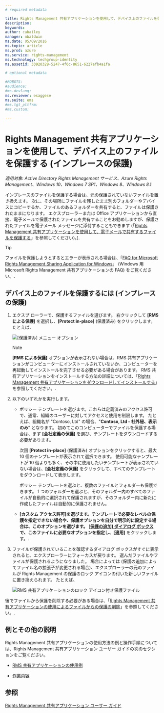 ```yaml
---
# required metadata

title: Rights Management 共有アプリケーションを使用して、デバイス上のファイルを保護する (インプレースの保護) | Azure RMS
description:
keywords:
author: cabailey
manager: mbaldwin
ms.date: 05/09/2016
ms.topic: article
ms.prod: azure
ms.service: rights-management
ms.technology: techgroup-identity
ms.assetid: 33920329-5247-4f6c-8651-6227afb4a1fa

# optional metadata

#ROBOTS:
#audience:
#ms.devlang:
ms.reviewer: esaggese
ms.suite: ems
#ms.tgt_pltfrm:
#ms.custom:

---
```


# Rights Management 共有アプリケーションを使用して、デバイス上のファイルを保護する (インプレースの保護)

*適用対象: Active Directory Rights Management サービス、Azure Rights Management、Windows 10、Windows 7 SP1、Windows 8、Windows 8.1*

インプレースのファイルを保護する場合は、元の保護されていないファイルを置き換えます。 次に、その場所にファイルを残したまま別のフォルダーやデバイスにコピーするか、ファイルのあるフォルダーを共有すると、ファイルは保護されたままになります。 エクスプローラーまたは Office アプリケーションから直接、電子メールで保護されたファイルを共有することをお勧めしますが、保護されたファイルを電子メール メッセージに添付することもできます (「[Rights Management 共有アプリケーションを使用して、電子メールで共有するファイルを保護する](sharing-app-protect-by-email.md)」を参照してください)。).

> [!TIP]
> ファイルを保護しようとするとエラーが表示される場合は、「[FAQ for Microsoft Rights Management Sharing Application for Windows](http://go.microsoft.com/fwlink/?LinkId=303971)」 (Windows 用 Microsoft Rights Management 共有アプリケーションの FAQ) をご覧ください。.

## デバイス上のファイルを保護するには (インプレースの保護)

1.  エクスプ ローラーで、保護するファイルを選びます。 右クリックして **[RMS による保護]** を選択し、**[Protect in-place]** (保護済み) をクリックします。 たとえば、

    ![[保護済み] メニュー オプション](../media/ADRMS_MSRMSApp_SP_CompanyDefined.png)

    > [!NOTE]
    > **[RMS による保護]** オプションが表示されない場合は、RMS 共有アプリケーションがコンピューターにインストールされていないか、コンピューターを再起動してインストールを完了させる必要がある場合があります。 RMS 共有アプリケーションをインストールする方法の詳細については、「[Rights Management 共有アプリケーションをダウンロードしてインストールする](install-sharing-app.md)」を参照してください。.

2.  以下のいずれかを実行します。

    -   ポリシー テンプレートを選びます。これらは定義済みのアクセス許可で、通常、組織のユーザーに対してアクセスと使用を制限します。 たとえば、組織名が "Contoso, Ltd" の場合、"**Contoso, Ltd - 社外秘、表示のみ**" となります。 初めてこのコンピューターでファイルを保護する場合は、まず **[会社定義の保護]** を選び、テンプレートをダウンロードする必要があります。

        次回 **[Protect in-place]** (保護済み) オプションをクリックすると、最大 10 個のテンプレートが表示されて選択できます。 使用可能なテンプレートが 10 個よりも多く、その中に使用したいテンプレートが表示されていない場合は、**[会社定義の保護]** をクリックして、すべてのテンプレートをダウンロードして表示します。

        ポリシー テンプレートを選ぶと、複数のファイルとフォルダーも保護できます。 1 つのフォルダーを選ぶと、そのフォルダー内のすべてのファイルが自動的に選択されて保護されますが、そのフォルダー内に新たに作成したファイルは自動的に保護されません。

    -   **[カスタム アクセス許可]**を選びます。テンプレートで必要なレベルの保護を指定できない場合や、保護オプションを自分で明示的に設定する場合は、このオプションを選びます。 [[保護の追加] ダイアログ ボックス](sharing-app-dialog-box.md)で、このファイルに必要なオプションを指定し、**[適用]** をクリックします。.

3.  ファイルが保護されていることを確認するダイアログ ボックスがすぐに表示されると、エクスプローラーにフォーカスが戻ります。 選んだファイルやファイルが保護されるようになりました。 場合によっては (保護の追加によってファイル名の拡張子が変更される場合)、エクスプローラーの元のファイルが Rights Management の保護のロック アイコンの付いた新しいファイルに置き換えられます。 たとえば、

    ![RMS 共有アプリケーションのロック アイコン付き保護ファイル](../media/ADRMS_MSRMSApp_Pfile.png)

後でファイルから保護を削除する必要がある場合は、「[Rights Management 共有アプリケーションの使用によるファイルからの保護の削除](sharing-app-remove-protection.md)」を参照してください。.

## 例とその他の説明
Rights Management 共有アプリケーションの使用方法の例と操作手順については、Rights Management 共有アプリケーション ユーザー ガイドの次のセクションをご覧ください。

-   [RMS 共有アプリケーションの使用例](sharing-app-user-guide.md#examples-for-using-the-rms-sharing-application)

-   [作業内容](sharing-app-user-guide.md#what-do-you-want-to-do-)

## 参照
[Rights Management 共有アプリケーション ユーザー ガイド](sharing-app-user-guide.md)


<!--HONumber=May16_HO2-->


